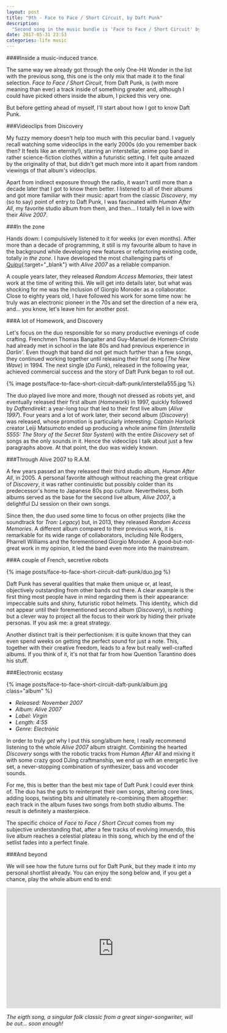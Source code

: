 ```yaml
---
layout: post
title: "9th - Face to Face / Short Circuit, by Daft Punk"
description:
  "Second song in the music bundle is 'Face to Face / Short Circuit' by Daft Punk, a wonderful piece inside an energetic live album."
date: 2017-05-31 23:53
categories: life music
---
```


####Inside a music-induced trance.

The same way we already got through the only One-Hit Wonder in the list with the previous song, this one is the only mix that made it to the final selection. *Face to Face / Short Circuit*, from Daft Punk, is (with more meaning than ever) a track inside of something greater and, although I could have picked others inside the album, I picked this very one.

But before getting ahead of myself, I'll start about how I got to know Daft Punk.

###Videoclips from Discovery

My fuzzy memory doesn't help too much with this peculiar band. I vaguely recall watching some videoclips in the early 2000s (do you remember back then? It feels like an eternity!), starring an interstellar, anime pop band in rather science-fiction clothes within a futuristic setting. I felt quite amazed by the originality of that, but didn't get much more into it apart from random viewings of that album's videoclips.

Apart from indirect exposure through the radio, it wasn't until more than a decade later that I got to know them better. I listened to all of their albums and got more familiar with their music: apart from the classic *Discovery*, my (so to say) point of entry to Daft Punk, I was fascinated with *Human After All*, my favorite studio album from them, and then... I totally fell in love with their *Alive 2007*.

###In the zone

Hands down: I compulsively listened to it for weeks (or even months). After more than a decade of programming, it still is my favourite album to have in the background while developing new features or refactoring existing code, totally *in the zone*. I have developed the most challenging parts of [Quipu](https://getquipu.com/en){:target="_blank"} with *Alive 2007* as a reliable companion.

A couple years later, they released *Random Access Memories*, their latest work at the time of writing this. We will get into details later, but what was shocking for me was the inclusion of Giorgio Moroder as a collaborator. Close to eighty years old, I have followed his work for some time now: he truly was an electronic pioneer in the 70s and set the direction of a new era, and... you know, let's leave him for another post.

###A lot of Homework, and Discovery

Let's focus on the duo responsible for so many productive evenings of code crafting. Frenchmen Thomas Bangalter and Guy-Manuel de Homem-Christo had already met in school in the late 80s and had previous experience in *Darlin'*. Even though that band did not get much further than a few songs, they continued working together until releasing their first song (*The New Wave*) in 1994. The next single (*Da Funk*), released in the following year, achieved commercial success and the story of Daft Punk began to roll out.

{% image posts/face-to-face-short-circuit-daft-punk/interstella555.jpg %}

The duo played live more and more, though not dressed as robots yet, and eventually released their first album (*Homework*) in 1997, quickly followed by *Daftendirekt*: a year-long tour that led to their first live album (*Alive 1997*). Four years and a lot of work later, their second album (*Discovery*) was released, whose promotion is particularly interesting: *Captain Harlock* creator Leiji Matsumoto ended up producing a whole anime film (*Interstella 5555: The 5tory of the 5ecret 5tar 5ystem*) with the entire *Discovery* set of songs as the only sounds in it. Hence the videoclips I talk about just a few paragraphs above. At that point, the duo was widely known.

###Through Alive 2007 to R.A.M.

A few years passed an they released their third studio album, *Human After All*, in 2005. A personal favorite although without reaching the great critique of *Discovery*, it was rather continuistic but possibly colder than its predecessor's home to Japanese 80s pop culture. Nevertheless, both albums served as the base for the second live album, *Alive 2007*, a delightful DJ session on their own songs.

Since then, the duo used some time to focus on other projects (like the soundtrack for *Tron: Legacy*) but, in 2013, they released *Random Access Memories*. A different album compared to their previous work, it is remarkable for its wide range of collaborators, including Nile Rodgers, Pharrell Williams and the forementioned Giorgio Moroder. A good-but-not-great work in my opinion, it led the band even more into the mainstream.

###A couple of French, secretive robots

{% image posts/face-to-face-short-circuit-daft-punk/duo.jpg %}

Daft Punk has several qualities that make them unique or, at least, objectively outstanding from other bands out there. A clear example is the first thing most people have in mind regarding them is their appearance: impeccable suits and shiny, futuristic robot helmets. This identity, which did not appear until their forementioned second album (*Discovery*), is nothing but a clever way to project all the focus to their work by hiding their private personas. If you ask me: a great strategy.

Another distinct trait is their perfectionism: it is quite known that they can even spend weeks on getting the perfect sound for just a note. This, together with their creative freedom, leads to a few but really well-crafted albums. If you think of it, it's not that far from how Quention Tarantino does his stuff.

###Electronic ecstasy

{% image posts/face-to-face-short-circuit-daft-punk/album.jpg class="album" %}

* *Released: November 2007*
* *Album: Alive 2007*
* *Label: Virgin*
* *Length: 4:55*
* *Genre: Electronic*

In order to truly *get* why I put this song/album here, I really recommend listening to the whole *Alive 2007* album straight. Combining the hearted *Discovery* songs with the robotic tracks from *Human After All* and mixing it with some crazy good DJing craftmanship, we end up with an energetic live set, a never-stopping combination of synthesizer, bass and vocoder sounds.

For me, this is better than the best mix tape of Daft Punk I could ever think of. The duo has the guts to reinterpret their own songs, altering core lines, adding loops, twisting bits and ultimately re-combining them altogether: each track in the album fuses two songs from both studio albums. The result is definitely a masterpiece.

The specific choice of *Face to Face / Short Circuit* comes from my subjective understanding that, after a few tracks of evolving innuendo, this live album reaches a celestial plateau in this song, which by the end of the setlist fades into a perfect finale.

###And beyond

We will see how the future turns out for Daft Punk, but they made it into my personal shortlist already. You can enjoy the song below and, if you get a chance, play the whole album end to end:

<iframe width="560" height="315" src="https://www.youtube.com/embed/ZXhwXhv37Ps" frameborder="0" allowfullscreen class="youtube"></iframe>

*The eigth song, a singular folk classic from a great singer-songwriter, will be out... soon enough!*
